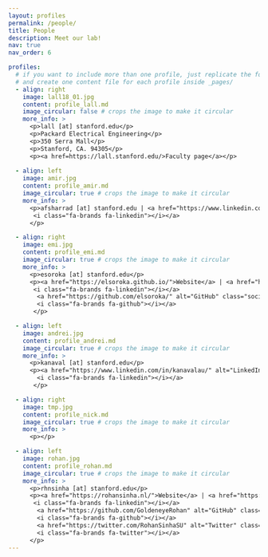 ```yaml
---
layout: profiles
permalink: /people/
title: People
description: Meet our lab! 
nav: true
nav_order: 6

profiles:
  # if you want to include more than one profile, just replicate the following block
  # and create one content file for each profile inside _pages/
  - align: right
    image: lall18_01.jpg
    content: profile_lall.md
    image_circular: false # crops the image to make it circular
    more_info: >
      <p>lall [at] stanford.edu</p>
      <p>Packard Electrical Engineering</p>
      <p>350 Serra Mall</p>
      <p>Stanford, CA. 94305</p>
      <p><a href=https://lall.stanford.edu/>Faculty page</a></p>
 
  - align: left
    image: amir.jpg
    content: profile_amir.md
    image_circular: true # crops the image to make it circular
    more_info: >
      <p>afsharrad [at] stanford.edu | <a href="https://www.linkedin.com/in/afsharrad/" alt="LinkedIn" class="social-icon si-rounded si-small si-linkedin">
       <i class="fa-brands fa-linkedin"></i></a>
      </p>

  - align: right
    image: emi.jpg
    content: profile_emi.md
    image_circular: true # crops the image to make it circular
    more_info: >
      <p>esoroka [at] stanford.edu</p>
      <p><a href="https://elsoroka.github.io/">Website</a> | <a href="https://www.linkedin.com/in/emi-soroka-175105150/" alt="LinkedIn" class="social-icon si-rounded si-small si-linkedin">
       <i class="fa-brands fa-linkedin"></i></a>
        <a href="https://github.com/elsoroka/" alt="GitHub" class="social-icon si-rounded si-small si-github">
        <i class="fa-brands fa-github"></i></a>
       </p>

  - align: left
    image: andrei.jpg
    content: profile_andrei.md
    image_circular: true # crops the image to make it circular
    more_info: >
      <p>kanaval [at] stanford.edu</p>
      <p><a href="https://www.linkedin.com/in/kanavalau/" alt="LinkedIn" class="social-icon si-rounded si-small si-linkedin">
        <i class="fa-brands fa-linkedin"></i></a>
       </p>

  - align: right
    image: tmp.jpg
    content: profile_nick.md
    image_circular: true # crops the image to make it circular
    more_info: >
      <p></p>

  - align: left
    image: rohan.jpg
    content: profile_rohan.md
    image_circular: true # crops the image to make it circular
    more_info: >
      <p>rhnsinha [at] stanford.edu</p>
      <p><a href="https://rohansinha.nl/">Website</a> | <a href="https://www.linkedin.com/in/rohan-sinha-728012147" alt="LinkedIn" class="social-icon si-rounded si-small si-linkedin">
       <i class="fa-brands fa-linkedin"></i></a>
        <a href="https://github.com/GoldeneyeRohan" alt="GitHub" class="social-icon si-rounded si-small si-github">
        <i class="fa-brands fa-github"></i></a>
        <a href="https://twitter.com/RohanSinhaSU" alt="Twitter" class="social-icon si-rounded si-small si-twitter">
        <i class="fa-brands fa-twitter"></i></a>
      </p>
---
```

